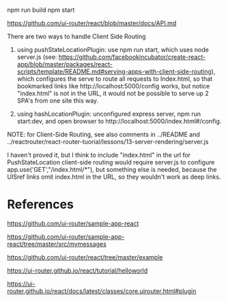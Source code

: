 ﻿
npm run build
npm start

https://github.com/ui-router/react/blob/master/docs/API.md

There are two ways to handle Client Side Routing
1. using pushStateLocationPlugin: use npm run start, which uses node server.js (see: https://github.com/facebookincubator/create-react-app/blob/master/packages/react-scripts/template/README.md#serving-apps-with-client-side-routing), which configures the serve to route all requests to Index.html, so that bookmarked links like http://localhost:5000/config works, but notice "index.html" is not in the URL, it would not be possible to serve up 2 SPA's from one site this way.

2. using hashLocationPlugin: unconfigured express server, npm run start:dev, and open browser to http://localhost:5000/index.html#/config.  

NOTE: for Client-Side Routing, see also comments in ../README and ../reactrouter/react-router-tuorial/lessons/13-server-rendering/server.js

I haven't proved it, but I think to include "index.html" in the url for PushStateLocation client-side routing would require server.js to configure app.use('GET',"/index.html/*"), but something else is needed, because the UISref links omit index.html in the URL, so they wouldn't work as deep links.


# References
https://github.com/ui-router/sample-app-react

https://github.com/ui-router/sample-app-react/tree/master/src/mymessages



https://github.com/ui-router/react/tree/master/example

https://ui-router.github.io/react/tutorial/helloworld

https://ui-router.github.io/react/docs/latest/classes/core.uirouter.html#plugin

